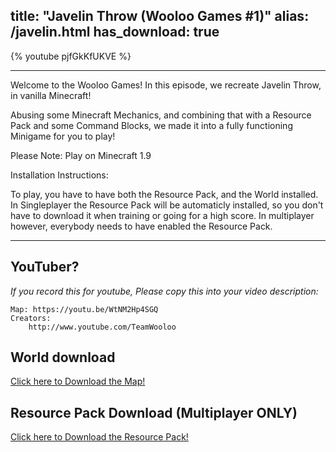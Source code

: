 title: "Javelin Throw (Wooloo Games #1)"
alias: /javelin.html
has_download: true
---

{% youtube pjfGkKfUKVE %}

----

Welcome to the Wooloo Games! In this episode, we recreate Javelin Throw, in vanilla Minecraft!

Abusing some Minecraft Mechanics, and combining that with a Resource Pack and some Command Blocks,
we made it into a fully functioning Minigame for you to play!

Please Note: Play on Minecraft 1.9

Installation Instructions:

To play, you have to have both the Resource Pack, and the World installed. In Singleplayer the Resource Pack will be automaticly installed,
so you don't have to download it when training or going for a high score. In multiplayer however, everybody needs to have enabled the Resource Pack.

----


## YouTuber?

*If you record this for youtube, Please copy this into your video description:*

    Map: https://youtu.be/WtNM2Hp4SGQ
    Creators:
        http://www.youtube.com/TeamWooloo

## World download

<a class="download-link"
   href="https://www.mediafire.com/?slh9zk8f5rimz1d">
   Click here to Download the Map!
</a>

## Resource Pack Download (Multiplayer ONLY)

<a class="download-link"
   href="https://www.mediafire.com/?ly2p63y2by9xejc">
   Click here to Download the Resource Pack!
</a>

